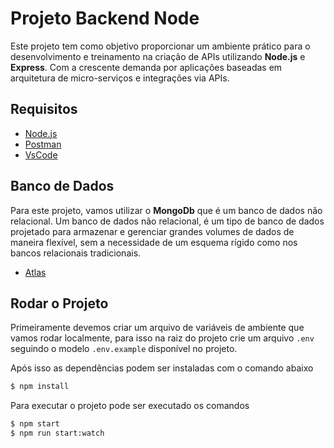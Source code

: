 # Projeto Backend Node

Este projeto tem como objetivo proporcionar um ambiente prático para o desenvolvimento e treinamento na criação de APIs utilizando **Node.js** e **Express**. Com a crescente demanda por aplicações baseadas em arquitetura de micro-serviços e integrações via APIs.

## Requisitos

- [Node.js](https://nodejs.org/)
- [Postman](https://www.postman.com/)
- [VsCode](https://code.visualstudio.com/)

## Banco de Dados

Para este projeto, vamos utilizar o **MongoDb** que é um banco de dados não relacional. Um banco de dados não relacional, é um tipo de banco de dados projetado para armazenar e gerenciar grandes volumes de dados de maneira flexível, sem a necessidade de um esquema rígido como nos bancos relacionais tradicionais.

- [Atlas](https://account.mongodb.com/)

## Rodar o Projeto

Primeiramente devemos criar um arquivo de variáveis de ambiente que vamos rodar localmente, para isso na raiz do projeto crie um arquivo `.env` seguindo o modelo `.env.example` disponível no projeto.

Após isso as dependências podem ser instaladas com o comando abaixo

```bash
$ npm install
```

Para executar o projeto pode ser executado os comandos

```bash
$ npm start
$ npm run start:watch
```
